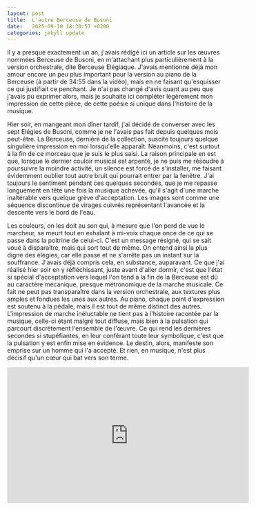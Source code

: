 ```yaml
---
layout: post
title:  L'autre Berceuse de Busoni
date:   2025-09-10 18:30:57 +0200
categories: jekyll update
---
```


Il y a presque exactement un an, j'avais rédigé ici un article sur les œuvres nommées Berceuse de Busoni, en m'attachant plus particulièrement à la version orchestrale, dite Berceuse Elégiaque. J'avais mentionné déjà mon amour encore un peu plus important pour la version au piano de la Berceuse (à partir de 34:55 dans la vidéo), mais en ne faisant qu'esquisser ce qui justifiait ce penchant. Je n'ai pas changé d'avis quant au peu que j'avais pu exprimer alors, mais je souhaite ici compléter légèrement mon impression de cette pièce, de cette poésie si unique dans l'histoire de la musique.

Hier soir, en mangeant mon dîner tardif, j'ai décidé de converser avec les sept Elégies de Busoni, comme je ne l'avais pas fait depuis quelques mois peut-être. La Berceuse, dernière de la collection, suscite toujours quelque singulière impression en moi lorsqu'elle apparaît. Néanmoins, c'est surtout à la fin de ce morceau que je suis le plus saisi. La raison principale en est que, lorsque le dernier couloir musical est arpenté, je ne puis me résoudre à poursuivre la moindre activité, un silence est forcé de s'installer, me faisant évidemment oublier tout autre bruit qui pourrait entrer par la fenêtre. J'ai toujours le sentiment pendant ces quelques secondes, que je me repasse longuement en tête une fois la musique achevée, qu'il s'agit d'une marche inaltérable vers quelque grève d'acceptation. Les images sont comme une séquence discontinue de virages cuivrés représentant l'avancée et la descente vers le bord de l'eau.

Les couleurs, on les doit au son qui, à mesure que l'on perd de vue le marcheur, se meurt tout en exhalant à mi-voix chaque once de ce qui se passe dans la poitrine de celui-ci. C'est un message résigné, qui se sait voué à disparaître, mais qui sort tout de même. On entend ainsi la plus digne des élégies, car elle passe et ne s'arrête pas un instant sur la souffrance. J'avais déjà compris cela, en substance, auparavant. Ce que j'ai réalisé hier soir en y réfléchissant, juste avant d'aller dormir, c'est que l'état si spécial d'acceptation vers lequel l'on tend à la fin de la Berceuse est dû au caractère mécanique, presque métronomique de la marche musicale. Ce fait ne peut pas transparaître dans la version orchestrale, aux textures plus amples et fondues les unes aux autres. Au piano, chaque point d'expression est soutenu à la pédale, mais il est tout de même distinct des autres. L'impression de marche inéluctable ne tient pas à l'histoire racontée par la musique, celle-ci étant malgré tout diffuse, mais bien à la pulsation qui parcourt discrètement l'ensemble de l'œuvre. Ce qui rend les dernières secondes si stupéfiantes, en leur conférant toute leur symbolique, c'est que la pulsation y est enfin mise en évidence. Le destin, alors, manifeste son emprise sur un homme qui l'a accepté. Et rien, en musique, n'est plus décisif qu'un cœur qui bat vers son terme.

<iframe width="560" height="315" src="https://www.youtube.com/embed/viP7Qca1bLo?si=5M1Cjmr3It2keWd9" title="YouTube video player" frameborder="0" allow="accelerometer; autoplay; clipboard-write; encrypted-media; gyroscope; picture-in-picture; web-share" referrerpolicy="strict-origin-when-cross-origin" allowfullscreen></iframe>